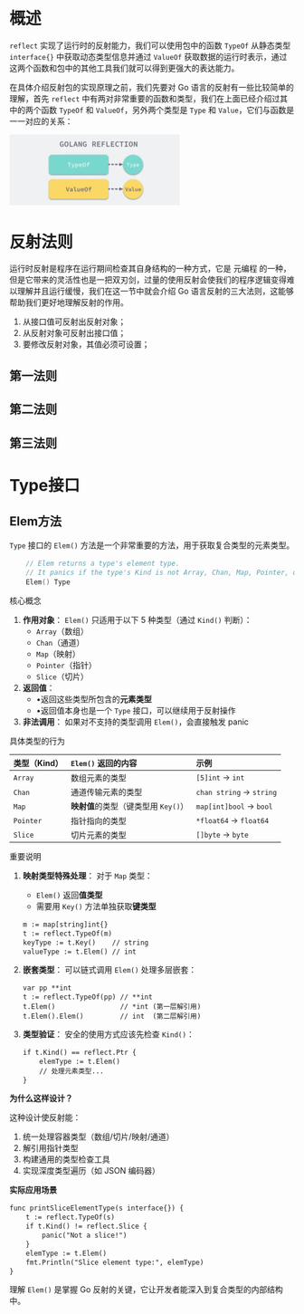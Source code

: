 # 概述

`reflect` 实现了运行时的反射能力，我们可以使用包中的函数 `TypeOf` 从静态类型 `interface{}` 中获取动态类型信息并通过 `ValueOf` 获取数据的运行时表示，通过这两个函数和包中的其他工具我们就可以得到更强大的表达能力。

在具体介绍反射包的实现原理之前，我们先要对 Go 语言的反射有一些比较简单的理解，首先 `reflect` 中有两对非常重要的函数和类型，我们在上面已经介绍过其中的两个函数 `TypeOf` 和 `ValueOf`，另外两个类型是 `Type` 和 `Value`，它们与函数是一一对应的关系：

<img src="image/image-20250902172412115.png" alt="image-20250902172412115" style="zoom:50%;" />



# 反射法则

运行时反射是程序在运行期间检查其自身结构的一种方式，它是 元编程 的一种，但是它带来的灵活性也是一把双刃剑，过量的使用反射会使我们的程序逻辑变得难以理解并且运行缓慢，我们在这一节中就会介绍 Go 语言反射的三大法则，这能够帮助我们更好地理解反射的作用。

1. 从接口值可反射出反射对象；
2. 从反射对象可反射出接口值；
3. 要修改反射对象，其值必须可设置；

## 第一法则





## 第二法则





## 第三法则





# Type接口

## Elem方法

`Type` 接口的 `Elem()` 方法是一个非常重要的方法，用于获取复合类型的元素类型。

```go
	// Elem returns a type's element type.
	// It panics if the type's Kind is not Array, Chan, Map, Pointer, or Slice.
	Elem() Type
```

核心概念

1. **作用对象**：
   `Elem()` 只适用于以下 5 种类型（通过 `Kind()` 判断）：
   - `Array`（数组）
   - `Chan`（通道）
   - `Map`（映射）
   - `Pointer`（指针）
   - `Slice`（切片）
2. **返回值**：
   - •返回这些类型所包含的**元素类型**
   - •返回值本身也是一个 `Type` 接口，可以继续用于反射操作
3. **非法调用**：
   如果对不支持的类型调用 `Elem()`，会直接触发 panic

具体类型的行为

| 类型（Kind） | `Elem()` 返回的内容                  | 示例                     |
| :----------- | :----------------------------------- | :----------------------- |
| `Array`      | 数组元素的类型                       | `[5]int` → `int`         |
| `Chan`       | 通道传输元素的类型                   | `chan string` → `string` |
| `Map`        | **映射值**的类型（键类型用 `Key()`） | `map[int]bool` → `bool`  |
| `Pointer`    | 指针指向的类型                       | `*float64` → `float64`   |
| `Slice`      | 切片元素的类型                       | `[]byte` → `byte`        |

重要说明

1. **映射类型特殊处理**：
   对于 `Map` 类型：

   - `Elem()` 返回**值类型**
   - 需要用 `Key()` 方法单独获取**键类型**

   ```
   m := map[string]int{}
   t := reflect.TypeOf(m)
   keyType := t.Key()    // string
   valueType := t.Elem() // int
   ```

2. **嵌套类型**：
   可以链式调用 `Elem()` 处理多层嵌套：

   ```
   var pp **int
   t := reflect.TypeOf(pp) // **int
   t.Elem()                // *int (第一层解引用)
   t.Elem().Elem()         // int  (第二层解引用)
   ```

3. **类型验证**：
   安全的使用方式应该先检查 `Kind()`：

   ```
   if t.Kind() == reflect.Ptr {
       elemType := t.Elem()
       // 处理元素类型...
   }
   ```

**为什么这样设计？**

这种设计使反射能：

1. 统一处理容器类型（数组/切片/映射/通道）
2. 解引用指针类型
3. 构建通用的类型检查工具
4. 实现深度类型遍历（如 JSON 编码器）

**实际应用场景**

```
func printSliceElementType(s interface{}) {
    t := reflect.TypeOf(s)
    if t.Kind() != reflect.Slice {
        panic("Not a slice!")
    }
    elemType := t.Elem()
    fmt.Println("Slice element type:", elemType)
}
```

理解 `Elem()` 是掌握 Go 反射的关键，它让开发者能深入到复合类型的内部结构中。